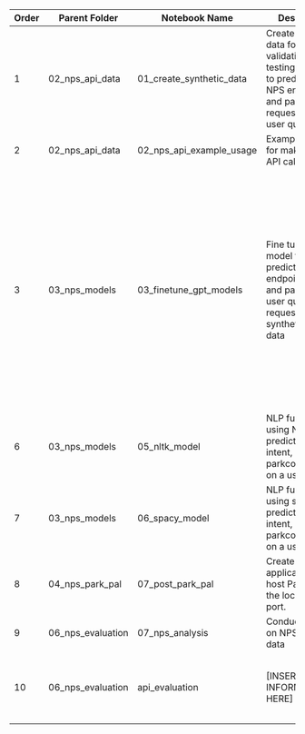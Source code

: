 | Order |     Parent Folder    |      Notebook Name       | Description                                      |     Input                  |     Output                         |
|-------|----------------------|--------------------------|--------------------------------------------------|----------------------------|----------------------------|
| 1     | 02_nps_api_data      | 01_create_synthetic_data | Create synthetic data for training, validating, and testing a model to predict the NPS endpoint and parkcode requested in a user query                        | NPS Parks API endpoint data & synthetic user queries                          | 1. synthetic_queries.csv <br> 2. park_to_parkcode.csv <br> 3. park_to_root.csv |
| 2     | 02_nps_api_data      | 02_nps_api_example_usage| Example usage for making NPS API calls          |                            ||
| 3     | 03_nps_models        | 03_finetune_gpt_models   | Fine tuned GPT model for predicting the endpoint, intent, and parkcode a user query is requesting using synthetic_queries data   | 1. synthetic_queries.csv                        | 1. endpoint_train_data.jsonl <br> 2. endpoint_val_data.jsonl <br> 3. endpoint_test_data.jsonl <br> 4. GPT Model: nps_model_endpoint <br> 5. parkcode_train_data.jsonl <br> 6. parkcode_val_data.jsonl <br> 7. parkcode_test_data.jsonl <br> 8. GPT Model: nps_model_parkcode <br> 9. intent_train_data.jsonl <br> 10. intent_val_data.jsonl <br> 11. intent_test_data.jsonl <br> 12. GPT Model: nps_model_intent               |
| 6     | 03_nps_models        | 05_nltk_model            | NLP functions using NLTK to predict endpoint, intent, and parkcode based on a user query. ||
| 7     | 03_nps_models        | 06_spacy_model           | NLP functions using spaCy to predict endpoint, intent, and parkcode based on a user query. ||
| 8     | 04_nps_park_pal      | 07_post_park_pal         | Create a flask application to host Park Pal on the local 8000 port.           | 1. index.html <br> 2. gpt_model_functions            | A webpage hosted on your local 8000 port.                          |
| 9     | 06_nps_evaluation      | 07_nps_analysis          | Conduct analysis on NPS visitation data | 1. NPS_visitations_2023.csv         | 1. nps_monthly_visits.csv <br> 2. nps_yearly_visits.csv <br>3. nps_top_parks.csv|
| 10    | 06_nps_evaluation    | api_evaluation           | [INSERT INFORMATION HERE]               | 1. GPT Model: nps_model_intent <br> 2. GPT Model: nps_model_endpoint <br> 3. GPT Model: nps_model_parkcode  | [INSERT INFORMATION HERE]               |
